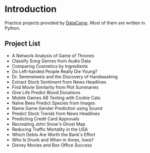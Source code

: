 # Introduction
Practice projects provided by [DataCamp](https://www.datacamp.com/). Most of them are written in Python.

## Project List
* A Network Analysis of Game of Thrones
* Classify Song Genres from Audio Data
* Comparing Cosmetics by Ingredients
* Do Left-handed People Really Die Young?
* Dr. Semmelweis and the Discovery of Handwashing
* Extract Stock Sentiment from News Headlines
* Find Movie Similarity from Plot Summaries
* Give Life Predict Blood Donations
* Mobile Games AB Testing with Cookie Cats
* Naïve Bees Predict Species from Images
* Name Game Gender Prediction using Sound
* Predict Stock Trends from News Headlines
* Predicting Credit Card Approvals
* Recreating John Snow's Ghost Map
* Reducing Traffic Mortality in the USA
* Which Debts Are Worth the Bank's Effort
* Who Is Drunk and When in Ames, Iowa?
* Disney Movies and Box Office Success
